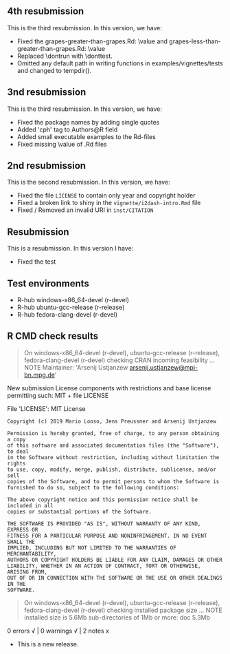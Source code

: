 ## 4th resubmission 

This is the third resubmission. In this version, we have:

* Fixed the grapes-greater-than-grapes.Rd: \value and grapes-less-than-greater-than-grapes.Rd: \value
* Replaced \dontrun with \donttest.
* Omitted any default path in writing functions in examples/vignettes/tests and changed to tempdir().

## 3nd resubmission 

This is the third resubmission. In this version, we have:

* Fixed the package names by adding single quotes
* Added 'cph' tag to Authors@R field
* Added small executable examples to the Rd-files
* Fixed missing \value of .Rd files

## 2nd resubmission 

This is the second resubmission. In this version, we have:

* Fixed the file `LICENSE` to contain only year and copyright holder
* Fixed a broken link to shiny in the `vignette/i2dash-intro.Rmd` file
* Fixed / Removed an invalid URI in `inst/CITATION`

## Resubmission

This is a resubmission. In this version I have:

* Fixed the test

## Test environments
- R-hub windows-x86_64-devel (r-devel)
- R-hub ubuntu-gcc-release (r-release)
- R-hub fedora-clang-devel (r-devel)

## R CMD check results
> On windows-x86_64-devel (r-devel), ubuntu-gcc-release (r-release), fedora-clang-devel (r-devel)
  checking CRAN incoming feasibility ... NOTE
  Maintainer: 'Arsenij Ustjanzew <arsenij.ustjanzew@mpi-bn.mpg.de>'
  
  New submission
  License components with restrictions and base license permitting such:
    MIT + file LICENSE
  
  File 'LICENSE':
    MIT License
    
    Copyright (c) 2019 Mario Looso, Jens Preussner and Arsenij Ustjanzew
    
    Permission is hereby granted, free of charge, to any person obtaining a copy
    of this software and associated documentation files (the "Software"), to deal
    in the Software without restriction, including without limitation the rights
    to use, copy, modify, merge, publish, distribute, sublicense, and/or sell
    copies of the Software, and to permit persons to whom the Software is
    furnished to do so, subject to the following conditions:
    
    The above copyright notice and this permission notice shall be included in all
    copies or substantial portions of the Software.
    
    THE SOFTWARE IS PROVIDED "AS IS", WITHOUT WARRANTY OF ANY KIND, EXPRESS OR
    FITNESS FOR A PARTICULAR PURPOSE AND NONINFRINGEMENT. IN NO EVENT SHALL THE
    IMPLIED, INCLUDING BUT NOT LIMITED TO THE WARRANTIES OF MERCHANTABILITY,
    AUTHORS OR COPYRIGHT HOLDERS BE LIABLE FOR ANY CLAIM, DAMAGES OR OTHER
    LIABILITY, WHETHER IN AN ACTION OF CONTRACT, TORT OR OTHERWISE, ARISING FROM,
    OUT OF OR IN CONNECTION WITH THE SOFTWARE OR THE USE OR OTHER DEALINGS IN THE
    SOFTWARE.

> On windows-x86_64-devel (r-devel), ubuntu-gcc-release (r-release), fedora-clang-devel (r-devel)
  checking installed package size ... NOTE
    installed size is  5.6Mb
    sub-directories of 1Mb or more:
      doc   5.3Mb

0 errors √ | 0 warnings √ | 2 notes x

* This is a new release.
